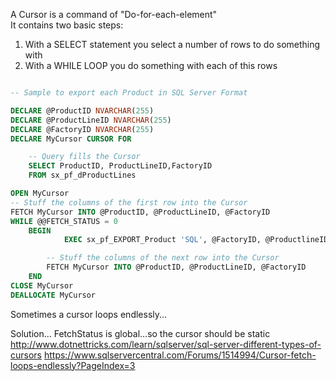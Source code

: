
A Cursor is a command of "Do-for-each-element"  
It contains two basic steps:  

1. With a SELECT statement you select a number of rows to do something with
1. With a WHILE LOOP you do something with each of this rows

````SQL

-- Sample to export each Product in SQL Server Format

DECLARE @ProductID NVARCHAR(255)
DECLARE @ProductLineID NVARCHAR(255)
DECLARE @FactoryID NVARCHAR(255)
DECLARE MyCursor CURSOR FOR

	-- Query fills the Cursor
	SELECT ProductID, ProductLineID,FactoryID
	FROM sx_pf_dProductLines

OPEN MyCursor
-- Stuff the columns of the first row into the Cursor
FETCH MyCursor INTO @ProductID, @ProductLineID, @FactoryID
WHILE @@FETCH_STATUS = 0
	BEGIN
     	 	EXEC sx_pf_EXPORT_Product 'SQL', @FactoryID, @ProductlineID, @ProductID, 1

        -- Stuff the columns of the next row into the Cursor
      	FETCH MyCursor INTO @ProductID, @ProductLineID, @FactoryID
	END
CLOSE MyCursor
DEALLOCATE MyCursor
````

Sometimes a cursor loops endlessly...

Solution... FetchStatus is global...so the cursor should be static
http://www.dotnettricks.com/learn/sqlserver/sql-server-different-types-of-cursors
https://www.sqlservercentral.com/Forums/1514994/Cursor-fetch-loops-endlessly?PageIndex=3
